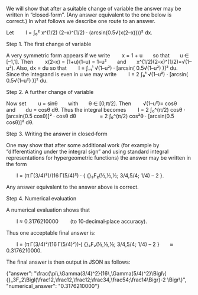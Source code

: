 We will show that after a suitable change of variable the answer may be written in “closed‐form”. (Any answer equivalent to the one below is correct.) In what follows we describe one route to an answer.

Let
  I = ∫₀² x^(1/2) (2–x)^(1/2) · (arcsin(0.5√(x(2–x))))² dx.

Step 1. The first change of variable

A very symmetric form appears if we write
  x = 1 + u  so that  u ∈ [–1,1].
Then
  x(2–x) = (1+u)(1–u) = 1–u²  and  x^(1/2)(2–x)^(1/2)=√(1–u²).
Also, dx = du so that
  I = ∫₋₁¹ √(1–u²) · [arcsin( 0.5√(1–u²) )]² du.
Since the integrand is even in u we may write
  I = 2 ∫₀¹ √(1–u²) · [arcsin( 0.5√(1–u²) )]² du.

Step 2. A further change of variable

Now set
  u = sinθ  with  θ ∈ [0,π/2].
Then
  √(1–u²)= cosθ  and  du = cosθ dθ.
Thus the integral becomes
  I = 2 ∫₀^(π/2) cosθ · [arcsin(0.5 cosθ)]² · cosθ dθ 
     = 2 ∫₀^(π/2) cos²θ · [arcsin(0.5 cosθ)]² dθ.

Step 3. Writing the answer in closed‐form

One may show that after some additional work (for example by “differentiating under the integral sign” and using standard integral representations for hypergeometric functions) the answer may be written in the form

  I = (π Γ(3/4)²)/(16 Γ(5/4)²) · { {}₃F₂(½,½,½; 3/4,5/4; 1/4) – 2 }.

Any answer equivalent to the answer above is correct.

Step 4. Numerical evaluation

A numerical evaluation shows that

  I ≈ 0.3176210000   (to 10‐decimal‐place accuracy).

Thus one acceptable final answer is:

  I = (π Γ(3/4)²/(16 Γ(5/4)²))·{ {}₃F₂(½,½,½; 3/4,5/4; 1/4) – 2 }  ≈ 0.3176210000.

The final answer is then output in JSON as follows:

{"answer": "\\frac{\\pi\\,\\Gamma(3/4)^2}{16\\,\\Gamma(5/4)^2}\\Bigl\\{ {}_3F_2\\Bigl(\\frac12,\\frac12,\\frac12;\\frac34,\\frac54;\\frac14\\Bigr)-2 \\Bigr\\}", "numerical_answer": "0.3176210000"}
